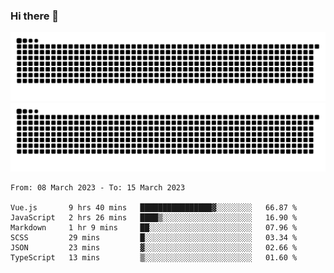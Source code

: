 ### Hi there 👋

![GitHub Snake Light](https://raw.githubusercontent.com/jichangee/jichangee/output/github-snake.svg#gh-light-mode-only)
![GitHub Snake dark](https://raw.githubusercontent.com/jichangee/jichangee/output/github-snake-dark.svg#gh-dark-mode-only)

<!--START_SECTION:waka-->

```text
From: 08 March 2023 - To: 15 March 2023

Vue.js       9 hrs 40 mins   ████████████████▓░░░░░░░░   66.87 %
JavaScript   2 hrs 26 mins   ████▒░░░░░░░░░░░░░░░░░░░░   16.90 %
Markdown     1 hr 9 mins     ██░░░░░░░░░░░░░░░░░░░░░░░   07.96 %
SCSS         29 mins         █░░░░░░░░░░░░░░░░░░░░░░░░   03.34 %
JSON         23 mins         ▓░░░░░░░░░░░░░░░░░░░░░░░░   02.66 %
TypeScript   13 mins         ▒░░░░░░░░░░░░░░░░░░░░░░░░   01.60 %
```

<!--END_SECTION:waka-->

<!--
![GitHub Snake Light](github-snake.svg#gh-light-mode-only)
![GitHub Snake dark](github-snake-dark.svg#gh-dark-mode-only)
-->

<!--
**jichangee/jichangee** is a ✨ _special_ ✨ repository because its `README.md` (this file) appears on your GitHub profile.

Here are some ideas to get you started:

- 🔭 I’m currently working on ...
- 🌱 I’m currently learning ...
- 👯 I’m looking to collaborate on ...
- 🤔 I’m looking for help with ...
- 💬 Ask me about ...
- 📫 How to reach me: ...
- 😄 Pronouns: ...
- ⚡ Fun fact: ...
-->
